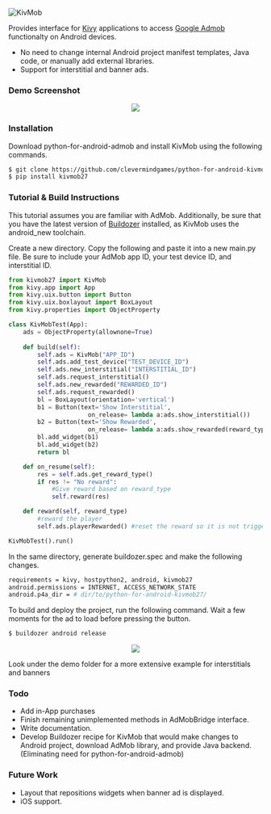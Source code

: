 ![KivMob](https://raw.githubusercontent.com/MichaelStott/KivMob/master/demo/assets/kivmob-title.png)

Provides interface for [Kivy] applications to access [Google Admob] functionalty on Android devices.

  - No need to change internal Android project manifest templates, Java code, or manually add external libraries.
  - Support for interstitial and banner ads.

### Demo Screenshot

<p align="center">
  <img src="https://raw.githubusercontent.com/MichaelStott/KivMob/master/demo/assets/demo-screenshot-github.png">
</p>

### Installation

Download python-for-android-admob and install KivMob using the following commands.
```sh
$ git clone https://github.com/clevermindgames/python-for-android-kivmob27.git
$ pip install kivmob27
```
### Tutorial & Build Instructions

This tutorial assumes you are familiar with AdMob. Additionally, be sure that you have the latest version of [Buildozer] installed, as KivMob uses the android_new toolchain.

Create a new directory. Copy the following and paste it into a new main.py file. Be sure to include your AdMob app ID, your test device ID, and interstitial ID.

```python
from kivmob27 import KivMob
from kivy.app import App
from kivy.uix.button import Button
from kivy.uix.boxlayout import BoxLayout
from kivy.properties import ObjectProperty

class KivMobTest(App):
    ads = ObjectProperty(allownone=True)
    
    def build(self):
        self.ads = KivMob("APP_ID")
        self.ads.add_test_device("TEST_DEVICE_ID")
        self.ads.new_interstitial("INTERSTITIAL_ID")
        self.ads.request_interstitial()
        self.ads.new_rewarded("REWARDED_ID")
        self.ads.request_rewarded()
        bl = BoxLayout(orientation='vertical')
        b1 = Button(text='Show Interstitial',
                      on_release= lambda a:ads.show_interstitial())
        b2 = Button(text='Show Rewarded',
                      on_release= lambda a:ads.show_rewarded(reward_type='your reward type'))
        bl.add_widget(b1)
        bl.add_widget(b2)
        return bl

    def on_resume(self):
        res = self.ads.get_reward_type()
        if res != "No reward":
            #Give reward based on reward_type
            self.reward(res)

    def reward(self, reward_type)
        #reward the player
        self.ads.playerRewarded() #reset the reward so it is not triggered again

KivMobTest().run()
```

In the same directory, generate buildozer.spec and make the following changes.

```sh
requirements = kivy, hostpython2, android, kivmob27
android.permissions = INTERNET, ACCESS_NETWORK_STATE
android.p4a_dir = # dir/to/python-for-android-kivmob27/
```

To build and deploy the project, run the following command. Wait a few moments for the ad to load before pressing the button.

```sh
$ buildozer android release
```

<p align="center">
  <img src="https://raw.githubusercontent.com/MichaelStott/KivMob/master/demo/assets/tutorial-screenshot.png">
</p>

Look under the demo folder for a more extensive example for interstitials and banners

### Todo
 - Add in-App purchases
 - Finish remaining unimplemented methods in AdMobBridge interface.
 - Write documentation.
 - Develop Buildozer recipe for KivMob that would make changes to Android project, download AdMob library, and provide Java backend. (Eliminating need for python-for-android-admob)

### Future Work
 - Layout that repositions widgets when banner ad is displayed.
 - iOS support.

[Google Admob]: <https://www.google.com/admob/>
[Kivy]: <https://kivy.org/>
[Buildozer]: <https://github.com/kivy/buildozer>
